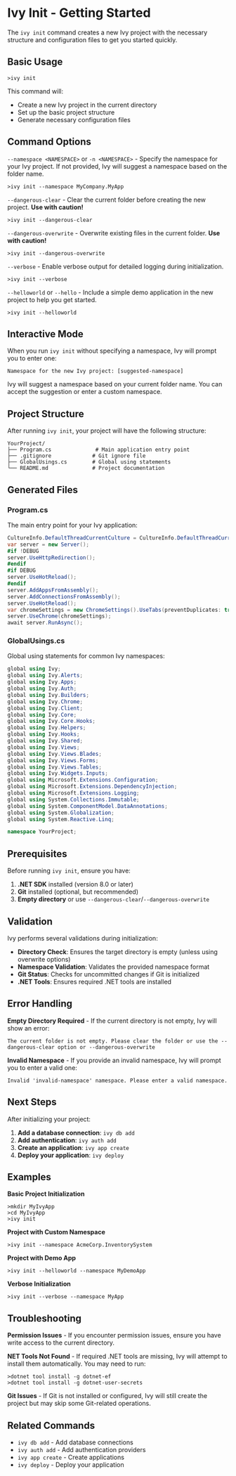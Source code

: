 ﻿# Ivy Init - Getting Started

<Ingress Text="Quickly scaffold new Ivy projects with the necessary structure, configuration files, and boilerplate code using the init command." />

The `ivy init` command creates a new Ivy project with the necessary structure and configuration files to get you started quickly.

## Basic Usage

```terminal
>ivy init
```

This command will:

- Create a new Ivy project in the current directory
- Set up the basic project structure
- Generate necessary configuration files

## Command Options

`--namespace <NAMESPACE>` or `-n <NAMESPACE>` - Specify the namespace for your Ivy project. If not provided, Ivy will suggest a namespace based on the folder name.

```terminal
>ivy init --namespace MyCompany.MyApp
```

`--dangerous-clear` - Clear the current folder before creating the new project. **Use with caution!**

```terminal
>ivy init --dangerous-clear
```

`--dangerous-overwrite` - Overwrite existing files in the current folder. **Use with caution!**

```terminal
>ivy init --dangerous-overwrite
```

`--verbose` - Enable verbose output for detailed logging during initialization.

```terminal
>ivy init --verbose
```

`--helloworld` or `--hello` - Include a simple demo application in the new project to help you get started.

```terminal
>ivy init --helloworld
```

## Interactive Mode

When you run `ivy init` without specifying a namespace, Ivy will prompt you to enter one:

```terminal
Namespace for the new Ivy project: [suggested-namespace]
```

Ivy will suggest a namespace based on your current folder name. You can accept the suggestion or enter a custom namespace.

## Project Structure

After running `ivy init`, your project will have the following structure:

```text
YourProject/
├── Program.cs              # Main application entry point
├── .gitignore             # Git ignore file
├── GlobalUsings.cs        # Global using statements
└── README.md              # Project documentation
```

## Generated Files

### Program.cs

The main entry point for your Ivy application:

```csharp
CultureInfo.DefaultThreadCurrentCulture = CultureInfo.DefaultThreadCurrentUICulture = new CultureInfo("en-US");
var server = new Server();
#if !DEBUG
server.UseHttpRedirection();
#endif
#if DEBUG
server.UseHotReload();
#endif
server.AddAppsFromAssembly();
server.AddConnectionsFromAssembly();
server.UseHotReload();
var chromeSettings = new ChromeSettings().UseTabs(preventDuplicates: true);
server.UseChrome(chromeSettings);
await server.RunAsync();
```

### GlobalUsings.cs

Global using statements for common Ivy namespaces:

```csharp
global using Ivy;
global using Ivy.Alerts;
global using Ivy.Apps;
global using Ivy.Auth;
global using Ivy.Builders;
global using Ivy.Chrome;
global using Ivy.Client;
global using Ivy.Core;
global using Ivy.Core.Hooks;
global using Ivy.Helpers;
global using Ivy.Hooks;
global using Ivy.Shared;
global using Ivy.Views;
global using Ivy.Views.Blades;
global using Ivy.Views.Forms;
global using Ivy.Views.Tables;
global using Ivy.Widgets.Inputs;
global using Microsoft.Extensions.Configuration;
global using Microsoft.Extensions.DependencyInjection;
global using Microsoft.Extensions.Logging;
global using System.Collections.Immutable;
global using System.ComponentModel.DataAnnotations;
global using System.Globalization;
global using System.Reactive.Linq;

namespace YourProject;
```

## Prerequisites

Before running `ivy init`, ensure you have:

1. **.NET SDK** installed (version 8.0 or later)
2. **Git** installed (optional, but recommended)
3. **Empty directory** or use `--dangerous-clear`/`--dangerous-overwrite`

## Validation

Ivy performs several validations during initialization:

- **Directory Check**: Ensures the target directory is empty (unless using overwrite options)
- **Namespace Validation**: Validates the provided namespace format
- **Git Status**: Checks for uncommitted changes if Git is initialized
- **.NET Tools**: Ensures required .NET tools are installed

## Error Handling

**Empty Directory Required** - If the current directory is not empty, Ivy will show an error:

```terminal
The current folder is not empty. Please clear the folder or use the --dangerous-clear option or --dangerous-overwrite
```

**Invalid Namespace** - If you provide an invalid namespace, Ivy will prompt you to enter a valid one:

```terminal
Invalid 'invalid-namespace' namespace. Please enter a valid namespace.
```

## Next Steps

After initializing your project:

1. **Add a database connection**: `ivy db add`
2. **Add authentication**: `ivy auth add`
3. **Create an application**: `ivy app create`
4. **Deploy your application**: `ivy deploy`

## Examples

**Basic Project Initialization**

```terminal
>mkdir MyIvyApp
>cd MyIvyApp
>ivy init
```

**Project with Custom Namespace**

```terminal
>ivy init --namespace AcmeCorp.InventorySystem
```

**Project with Demo App**

```terminal
>ivy init --helloworld --namespace MyDemoApp
```

**Verbose Initialization**

```terminal
>ivy init --verbose --namespace MyApp
```

## Troubleshooting

**Permission Issues** - If you encounter permission issues, ensure you have write access to the current directory.

**NET Tools Not Found** - If required .NET tools are missing, Ivy will attempt to install them automatically. You may need to run:

```terminal
>dotnet tool install -g dotnet-ef
>dotnet tool install -g dotnet-user-secrets
```

**Git Issues** - If Git is not installed or configured, Ivy will still create the project but may skip some Git-related operations.

## Related Commands

- `ivy db add` - Add database connections
- `ivy auth add` - Add authentication providers
- `ivy app create` - Create applications
- `ivy deploy` - Deploy your application
